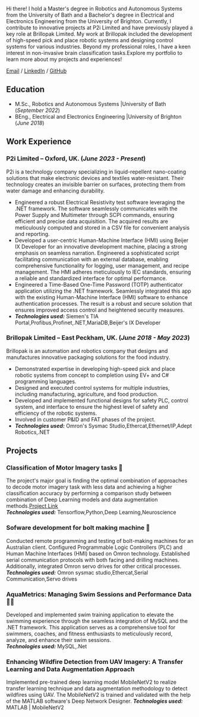 Hi there! 
I hold a Master's degree in Robotics and Autonomous Systems from the University of Bath and a Bachelor's degree in Electrical and Electronics Engineering from the University of Brighton. Currently, I contribute to innovative projects at P2i Limited and have previously played a key role at Brillopak Limited. My work at Brillopak included the development of high-speed pick and place robotic systems and designing control systems for various industries.
Beyond my professional roles, I have a keen interest in non-invasive brain classification tasks.Explore my portfolio to learn more about my projects and experiences!

[Email](mailto:g.nithianandam@gmail.com) / [LinkedIn](https://www.linkedin.com/in/gokulan-nithianandam) / [GitHub](https://github.com/GNithianandam)

## Education						       		
- M.Sc., Robotics and Autonomous Systems	       |University of Bath (_September 2022_)	 			        		
- BEng., Electrical and Electronics Engineering  |University of Brighton (_June 2018_)

## Work Experience
### P2i Limited – Oxford, UK. (_June 2023 - Present_)

P2i is a technology company specializing in liquid-repellent nano-coating solutions that make electronic devices and textiles water-resistant. Their technology creates an invisible barrier on surfaces, protecting them from water damage and enhancing durability.

- Engineered a robust Electrical Resistivity test software leveraging the .NET framework. The software seamlessly communicates with the Power Supply and Multimeter through SCPI commands, ensuring efficient and precise data acquisition. The acquired results are meticulously computed and stored in a CSV file for convenient analysis and reporting.
- Developed a user-centric Human-Machine Interface (HMI) using Beijer IX Developer for an innovative development machine, placing a strong emphasis on seamless narration. Engineered a sophisticated script facilitating communication with an external database, enabling comprehensive functionality for logging, user management, and recipe management. The HMI adheres meticulously to IEC standards, ensuring a reliable and standardized interface for optimal performance.
- Engineered a Time-Based One-Time Password (TOTP) authenticator application utilizing the .NET framework. Seamlessly integrated this app with the existing Human-Machine Interface (HMI) software to enhance authentication processes. The result is a robust and secure solution that ensures improved access control and heightened security measures.
- **_Technologies used:_** Siemen's TIA Portal,Profibus,Profinet,.NET,MariaDB,Beijer's IX Developer
  
### Brillopak Limited – East Peckham, UK. (_June 2018 - May 2023_)

Brillopak is an automation and robotics company that designs and manufactures innovative packaging solutions for the food industry. 

- Demonstrated expertise in developing high-speed pick and place robotic systems from concept to completion using EV+ and C# programming languages.
- Designed and executed control systems for multiple industries, including manufacturing, agriculture, and food production.
- Developed and implemented functional designs for safety PLC, control system, and interface to ensure the highest level of safety and efficiency of the robotic systems.
- Involved in customer P&ID and FAT phases of the project.
- **_Technologies used:_** Omron's Sysmac Studio,Ethercat,Ethernet/IP,Adept Robotics,.NET
  
## Projects
### Classification of Motor Imagery tasks 🧠

The project's major goal is finding the optimal combination of approaches to decode motor
imagery task with less data and achieving a higher classification accuracy by performing a
comparison study between combination of Deep Learning models and data augmentation
methods.[Project Link](https://github.com/GNithianandam/EEG-Motor-Imagery-classification) <br>
**_Technologies used:_** Tensorflow,Python,Deep Learning,Neuroscience

### Sofware development for bolt making machine 🔩

Conducted remote programming and testing of bolt-making machines for an Australian client. Configured Programmable Logic Controllers (PLC) and Human Machine Interfaces (HMI) based on Omron technology. Established serial communication protocols with both facing and drilling machines. Additionally, integrated Omron servo drives for other critical processes. <br>
**_Technologies used:_** Omron sysmac studio,Ethercat,Serial Communication,Servo drives

### AquaMetrics: Managing Swim Sessions and Performance Data 🏊🏼

Developed and implemented swim training application to elevate the swimming experience through the seamless integration of MySQL and the .NET framework. This application serves as a comprehensive tool for swimmers, coaches, and fitness enthusiasts to meticulously record, analyze, and enhance their swim sessions. <br>
**_Technologies used:_** MySQL,.Net

### Enhancing Wildfire Detection from UAV Imagery: A Transfer Learning and Data Augmentation Approach

Implemented pre-trained deep learning model MobileNetV2 to realize transfer learning technique and data augmentation methodology to detect wildfires using UAV. The MobileNetV2 is trained and validated with the help of the MATLAB software's Deep Network Designer.
**_Technologies used:_** MATLAB | MobileNetV2
